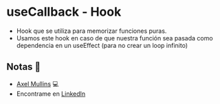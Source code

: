 # useCallback - Hook

- Hook que se utiliza para memorizar funciones puras.
- Usamos este hook en caso de que nuestra función sea pasada como dependencia en un useEffect (para no crear un loop infinito)

## Notas 📢

- [Axel Mullins](https://github.com/AxelMullins) 💻
- Encontrame en [LinkedIn](https://www.linkedin.com/in/axel-mullins/)
